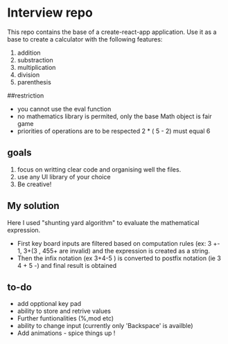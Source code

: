 # Interview repo

This repo contains the base of a create-react-app application. Use it as a base to create a calculator with the following features:

1. addition
1. substraction
1. multiplication
1. division
1. parenthesis 

##restriction

- you cannot use the eval function
- no mathematics library is permited, only the base Math object is fair game
- priorities of operations are to be respected 2 * ( 5 - 2) must equal 6

## goals

1. focus on writting clear code and organising well the files. 
1. use any UI library of your choice
1. Be creative!

## My solution

Here I used "shunting yard algorithm" to evaluate the mathematical expression. 
- First key board inputs are filtered based on computation rules (ex: 3 +- 1, 3+(3 , 455+ are invalid) and the expression is created as a string.
- Then the infix notation (ex  3+4-5 ) is converted to postfix notation (ie 3 4 + 5 -) and final result is obtained 


## to-do

- add opptional key pad
- ability to store and retrive values 
- Further funtionalities (%,mod etc)
- ability to change input (currently only 'Backspace' is availble)
- Add animations - spice things up !